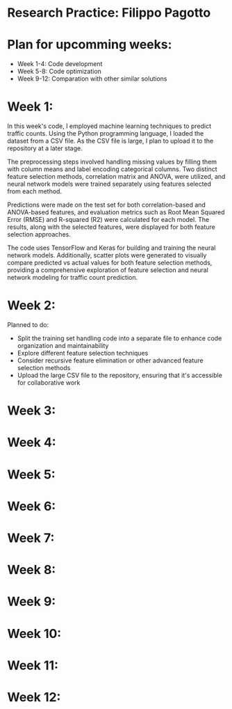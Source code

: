 # Research Practice: Filippo Pagotto

# Plan for upcomming weeks:
* Week 1-4: Code development
* Week 5-8: Code optimization
* Week 9-12: Comparation with other similar solutions

# Week 1:

In this week's code, I employed machine learning techniques to predict traffic counts. Using the Python programming language, I loaded the dataset from a CSV file. As the CSV file is large, I plan to upload it to the repository at a later stage.

The preprocessing steps involved handling missing values by filling them with column means and label encoding categorical columns. Two distinct feature selection methods, correlation matrix and ANOVA, were utilized, and neural network models were trained separately using features selected from each method.

Predictions were made on the test set for both correlation-based and ANOVA-based features, and evaluation metrics such as Root Mean Squared Error (RMSE) and R-squared (R2) were calculated for each model. The results, along with the selected features, were displayed for both feature selection approaches.

The code uses TensorFlow and Keras for building and training the neural network models. Additionally, scatter plots were generated to visually compare predicted vs actual values for both feature selection methods, providing a comprehensive exploration of feature selection and neural network modeling for traffic count prediction.

# Week 2:

Planned to do:
- Split the training set handling code into a separate file to enhance code organization and maintainability
- Explore different feature selection techniques
- Consider recursive feature elimination or other advanced feature selection methods
- Upload the large CSV file to the repository, ensuring that it's accessible for collaborative work

# Week 3:

# Week 4:

# Week 5:

# Week 6:

# Week 7:

# Week 8:

# Week 9:

# Week 10:

# Week 11:

# Week 12:
